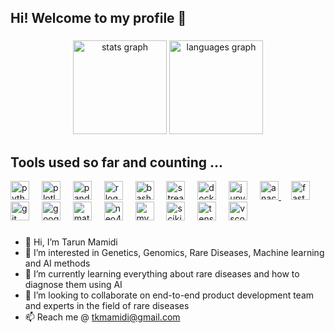 <h2 align="left">Hi! Welcome to my profile 👋</h2>

###

<div align="center">
  <img src="https://github-readme-stats.vercel.app/api?username=tkmamidi&hide_title=false&hide_rank=true&show_icons=true&include_all_commits=true&count_private=true&disable_animations=false&theme=dracula&locale=en&hide_border=false" height="150" alt="stats graph"  />
  <img src="https://github-readme-stats.vercel.app/api/top-langs?username=tkmamidi&locale=en&hide_title=false&layout=compact&card_width=320&langs_count=5&theme=dracula&hide_border=false" height="150" alt="languages graph"  />
</div>

###
<h2 align="left">Tools used so far and counting ...</h2>
<div align="left">
  <a href="https://www.python.org" target="_blank"><img src="https://cdn.jsdelivr.net/gh/devicons/devicon/icons/python/python-original.svg" height="30" alt="python logo"  /></a>
  <img width="12" />
  <a href="https://plotly.com/python" target="_blank"><img src="https://cdn.jsdelivr.net/gh/devicons/devicon/icons/plotly/plotly-original.svg" height="30" alt="plotly logo"  /></a>
  <img width="12" />
  <a href="https://pandas.pydata.org" target="_blank"><img src="https://cdn.jsdelivr.net/gh/devicons/devicon/icons/pandas/pandas-original.svg" height="30" alt="pandas logo"  /></a>
  <img width="12" />
  <a href="https://www.r-project.org" target="_blank"><img src="https://cdn.jsdelivr.net/gh/devicons/devicon/icons/r/r-original.svg" height="30" alt="r logo"  /></a>
  <img width="12" />
  <a href="https://www.gnu.org/software/bash" target="_blank"><img src="https://cdn.jsdelivr.net/gh/devicons/devicon/icons/bash/bash-original.svg" height="30" alt="bash logo"  /></a>
  <img width="12" />
  <a href="https://streamlit.io" target="_blank"><img src="https://cdn.jsdelivr.net/gh/devicons/devicon/icons/streamlit/streamlit-original.svg" height="30" alt="streamlit logo"  /></a>
  <img width="12" />
  <a href="https://www.docker.com" target="_blank"><img src="https://cdn.jsdelivr.net/gh/devicons/devicon/icons/docker/docker-original.svg" height="30" alt="docker logo"  /></a>
  <img width="12" />
  <a href="https://jupyter.org" target="_blank"><img src="https://cdn.jsdelivr.net/gh/devicons/devicon/icons/jupyter/jupyter-original.svg" height="30" alt="jupyter logo"  /></a>
  <img width="12" />
  <a href="https://www.anaconda.com" target="_blank"><img src="https://cdn.jsdelivr.net/gh/devicons/devicon/icons/anaconda/anaconda-original.svg" height="30" alt="anaconda logo"  />  </a>
  <img width="12" />
  <a href="https://fastapi.tiangolo.com" target="_blank"><img src="https://cdn.jsdelivr.net/gh/devicons/devicon/icons/fastapi/fastapi-original.svg" height="30" alt="fastapi logo"  /></a>
  <img width="12" />
  <a href="https://git-scm.com" target="_blank"><img src="https://cdn.jsdelivr.net/gh/devicons/devicon/icons/git/git-original.svg" height="30" alt="git logo"  /></a>
  <img width="12" />
  <a href="https://cloud.google.com" target="_blank"><img src="https://cdn.jsdelivr.net/gh/devicons/devicon/icons/googlecloud/googlecloud-original.svg" height="30" alt="googlecloud logo"  /></a>
  <img width="12" />
  <a href="https://matplotlib.org" target="_blank"><img src="https://cdn.jsdelivr.net/gh/devicons/devicon/icons/matplotlib/matplotlib-original.svg" height="30" alt="matplotlib logo"  /></a>
  <img width="12" />
  <a href="https://neo4j.com" target="_blank"><img src="https://cdn.jsdelivr.net/gh/devicons/devicon/icons/neo4j/neo4j-original.svg" height="30" alt="neo4j logo"  /></a>
  <img width="12" />
  <a href="https://www.mysql.com" target="_blank"><img src="https://cdn.jsdelivr.net/gh/devicons/devicon/icons/mysql/mysql-original.svg" height="30" alt="mysql logo"  /></a>
  <img width="12" />
  <a href="https://scikit-learn.org/stable/index.html" target="_blank"><img src="https://cdn.jsdelivr.net/gh/devicons/devicon/icons/scikitlearn/scikitlearn-original.svg" height="30" alt="scikitlearn logo"  /></a>
  <img width="12" />
  <a href="https://www.tensorflow.org" target="_blank"><img src="https://cdn.jsdelivr.net/gh/devicons/devicon/icons/tensorflow/tensorflow-original.svg" height="30" alt="tensorflow logo"  /></a>
  <img width="12" />
  <a href="https://code.visualstudio.com" target="_blank"><img src="https://cdn.jsdelivr.net/gh/devicons/devicon/icons/vscode/vscode-original.svg" height="30" alt="vscode logo"  />  </a>
</div>

###



- 👋 Hi, I’m Tarun Mamidi
- 👀 I’m interested in Genetics, Genomics, Rare Diseases, Machine learning and AI methods
- 🌱 I’m currently learning everything about rare diseases and how to diagnose them using AI
- 💞️ I’m looking to collaborate on end-to-end product development team and experts in the field of rare diseases
- 📫 Reach me @ tkmamidi@gmail.com

<!---
tkmamidi/tkmamidi is a ✨ special ✨ repository because its `README.md` (this file) appears on your GitHub profile.
You can click the Preview link to take a look at your changes.
--->
